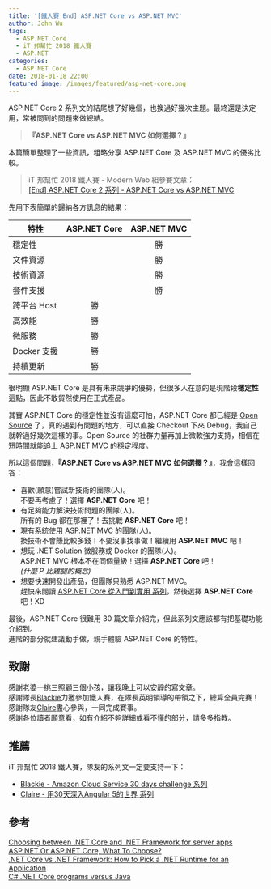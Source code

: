 ```yaml
---
title: '[鐵人賽 End] ASP.NET Core vs ASP.NET MVC'
author: John Wu
tags:
  - ASP.NET Core
  - iT 邦幫忙 2018 鐵人賽
  - ASP.NET
categories:
  - ASP.NET Core
date: 2018-01-18 22:00
featured_image: /images/featured/asp-net-core.png
---
```


ASP.NET Core 2 系列文的結尾想了好幾個，也換過好幾次主題。最終還是決定用，常被問到的問題來做總結。  
> **『ASP.NET Core vs ASP.NET MVC 如何選擇？』**  

本篇簡單整理了一些資訊，粗略分享 ASP.NET Core 及 ASP.NET MVC 的優劣比較。  

> iT 邦幫忙 2018 鐵人賽 - Modern Web 組參賽文章：  
 [[End] ASP.NET Core 2 系列 - ASP.NET Core vs ASP.NET MVC](https://ithelp.ithome.com.tw/articles/10197618)  

<!-- more -->

先用下表簡單的歸納各方訊息的結果：

| 特性 | ASP.NET Core | ASP.NET MVC |
| ------|:------:|:------:|
| 穩定性 |  | 勝 |
| 文件資源 |  | 勝 |
| 技術資源 |  | 勝 |
| 套件支援 |  | 勝 |
| 跨平台 Host | 勝 |  |
| 高效能 | 勝 |  |
| 微服務 | 勝 |  |
| Docker 支援 | 勝 |  |
| 持續更新 | 勝 | 　 |  

很明顯 ASP.NET Core 是具有未來競爭的優勢，但很多人在意的是現階段**穩定性**這點，因此不敢貿然使用在正式產品。

其實 ASP.NET Core 的穩定性並沒有這麼可怕，ASP.NET Core 都已經是 [Open Source](https://github.com/aspnet/Mvc) 了，真的遇到有問題的地方，可以直接 Checkout 下來 Debug，我自己就幹過好幾次這樣的事。Open Source 的社群力量再加上微軟強力支持，相信在短時間就能追上 ASP.NET MVC 的穩定程度。  

所以這個問題，**『ASP.NET Core vs ASP.NET MVC 如何選擇？』**，我會這樣回答：  
* 喜歡(願意)嘗試新技術的團隊(人)。  
  不要再考慮了！選擇 **ASP.NET Core** 吧！  
* 有足夠能力解決技術問題的團隊(人)。  
  所有的 Bug 都在那裡了！去挑戰 **ASP.NET Core** 吧！  
* 現有系統使用 ASP.NET MVC 的團隊(人)。  
  換技術不會賺比較多錢！不要沒事找事做！繼續用 **ASP.NET MVC** 吧！  
* 想玩 .NET Solution 微服務或 Docker 的團隊(人)。  
  ASP.NET MVC 根本不在同個量級！選擇 **ASP.NET Core** 吧！  
  *(什麼 P 比雞腿的概念)*  
* 想要快速開發出產品，但團隊只熟悉 ASP.NET MVC。  
  趕快來閱讀 [ASP.NET Core 從入門到實用 系列](/tags/it-邦幫忙-2018-鐵人賽/)，然後選擇 **ASP.NET Core** 吧！XD  

最後，ASP.NET Core 很難用 30 篇文章介紹完，但此系列文應該都有把基礎功能介紹到。  
進階的部分就建議動手做，親手體驗 ASP.NET Core 的特性。  

## 致謝

感謝老婆一挑三照顧三個小孩，讓我晚上可以安靜的寫文章。  
感謝隊長[Blackie](https://blackie1019.github.io/)力邀參加鐵人賽，在隊長英明領導的帶領之下，總算全員完賽！  
感謝隊友[Claire](https://claire-chang.com/)盡心參與，一同完成賽事。  
感謝各位讀者願意看，如有介紹不夠詳細或看不懂的部分，請多多指教。  

## 推薦

iT 邦幫忙 2018 鐵人賽，隊友的系列文一定要支持一下：  
* [Blackie - Amazon Cloud Service 30 days challenge 系列](https://ithelp.ithome.com.tw/users/20083507/ironman/1366)  
* [Claire - 用30天深入Angular 5的世界 系列](https://ithelp.ithome.com.tw/users/20107113/ironman/1240)  

## 參考

[Choosing between .NET Core and .NET Framework for server apps](https://docs.microsoft.com/en-us/dotnet/standard/choosing-core-framework-server)  
[ASP.NET Or ASP.NET Core, What To Choose?](https://goo.gl/BAFYuY)  
[.NET Core vs .NET Framework: How to Pick a .NET Runtime for an Application](https://stackify.com/net-core-vs-net-framework/)  
[C# .NET Core programs versus Java](https://benchmarksgame.alioth.debian.org/u64q/csharp.html)  